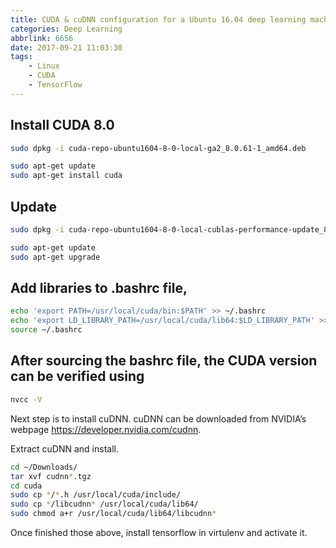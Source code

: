 ```yaml
---
title: CUDA & cuDNN configuration for a Ubuntu 16.04 deep learning machine
categories: Deep Learning
abbrlink: 6656
date: 2017-09-21 11:03:30
tags:
    - Linux
    - CUDA
    - TensorFlow
---
```


## Install CUDA 8.0

```bash
sudo dpkg -i cuda-repo-ubuntu1604-8-0-local-ga2_8.0.61-1_amd64.deb

sudo apt-get update
sudo apt-get install cuda
```

## Update

```bash
sudo dpkg -i cuda-repo-ubuntu1604-8-0-local-cublas-performance-update_8.0.61-1_amd64.deb

sudo apt-get update
sudo apt-get upgrade
```

## Add libraries to .bashrc file,

```bash
echo 'export PATH=/usr/local/cuda/bin:$PATH' >> ~/.bashrc
echo 'export LD_LIBRARY_PATH=/usr/local/cuda/lib64:$LD_LIBRARY_PATH' >> ~/.bashrc
source ~/.bashrc
```

## After sourcing the bashrc file, the CUDA version can be verified using

```bash
nvcc -V
```

Next step is to install cuDNN. cuDNN can be downloaded from NVIDIA’s webpage https://developer.nvidia.com/cudnn.

Extract cuDNN and install.

```bash
cd ~/Downloads/
tar xvf cudnn*.tgz
cd cuda
sudo cp */*.h /usr/local/cuda/include/
sudo cp */libcudnn* /usr/local/cuda/lib64/
sudo chmod a+r /usr/local/cuda/lib64/libcudnn*
```

Once finished those above, install tensorflow in virtulenv and activate it.
